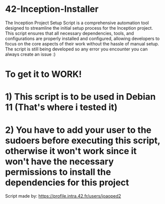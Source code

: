 # 42-Inception-Installer
The Inception Project Setup Script is a comprehensive automation tool designed to streamline the initial setup process for the Inception project.
This script ensures that all necessary dependencies, tools, and configurations are properly installed and configured, allowing developers to focus on the core aspects of their work without the hassle of manual setup.
The script is still being developed so any error you encounter you can always create an issue :)

# To get it to WORK!
# 1) This script is to be used in Debian 11 (That's where i tested it)
# 2) You have to add your user to the sudoers before executing this script, otherwise it won't work since it won't have the necessary permissions to install the dependencies for this project


Script made by: https://profile.intra.42.fr/users/joaoped2
